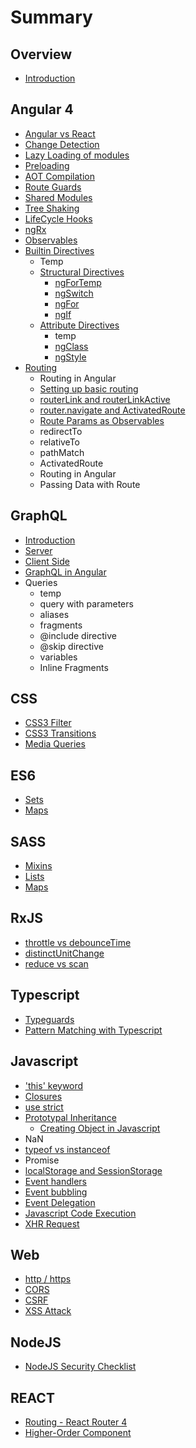 # Summary

## Overview

* [Introduction](README.md)

## Angular 4

* [Angular vs React](angular4/angular-vs-react.md)
* [Change Detection](angular4/change-detection.md)
* [Lazy Loading of modules](angular4/lazy-loading-of-modules.md)
* [Preloading](angular4/preloading.md)
* [AOT Compilation](angular4/aot-compilation.md)
* [Route Guards](angular4/route-guards.md)
* [Shared Modules](angular4/shared-modules.md)
* [Tree Shaking](angular4/tree-shaking.md)
* [LifeCycle Hooks](angular4/lifecycle-hooks.md)
* [ngRx](angular4/ngrx.md)
* [Observables](angular4/rx-observables.md)
* [Builtin Directives](angular4/builtin-directives.md)
  * Temp
  * [Structural Directives](angular4/directive.md)
    * [ngForTemp](angular4/directive/ngfor.md)
    * [ngSwitch](angular4/directive/ngswitch.md)
    * [ngFor](angular4/directive/ngfor-directive.md)
    * [ngIf](angular4/directive/ngif.md)
  * [Attribute Directives](angular4/attribute-directives.md)
    * temp
    * [ngClass](angular4/attribute-directives/ngclass.md)
    * [ngStyle](angular4/attribute-directives/ngstyle.md)
* [Routing](angular4/routing.md)
  * Routing in Angular
  * [Setting up basic routing](angular4/setting-up-basic-routing.md)
  * [routerLink and routerLinkActive](angular4/routerlink.md)
  * [router.navigate and ActivatedRoute](angular4/routernavigate.md)
  * [Route Params as Observables](angular4/route-params-and-data.md)
  * redirectTo
  * relativeTo
  * pathMatch
  * ActivatedRoute
  * Routing in Angular
  * Passing Data with Route

## GraphQL

* [Introduction](graphql/introduction.md)
* [Server](graphql/server.md)
* [Client Side](graphql/client-side.md)
* [GraphQL in Angular](graphql/graphql-in-angular.md)
* Queries
  * temp
  * query with parameters
  * aliases
  * fragments
  * @include directive
  * @skip directive
  * variables
  * Inline Fragments

## CSS

* [CSS3 Filter](css3-filter.md)
* [CSS3 Transitions](methods.md)
* [Media Queries](media-queries.md)

## ES6

* [Sets](es6/sets.md)
* [Maps](es6/maps.md)

## SASS

* [Mixins](sass-scss/sass-mixins.md)
* [Lists](sass-scss/lists.md)
* [Maps](sass-scss/maps.md)

## RxJS

* [throttle vs debounceTime](rxjs/debouncetime.md)
* [distinctUnitChange](rxjs/distinctunitchange.md)
* [reduce vs scan](rxjs/reduce-vs-scan.md)

## Typescript

* [Typeguards](typescript/typeguards.md)
* [Pattern Matching with Typescript](typescript/pattern-matching-with-typescript.md)

## Javascript

* ['this' keyword](javascript/this-keyword.md)
* [Closures](javascript/closures.md)
* [use strict](javascript/use-strict.md)
* [Prototypal Inheritance](javascript/prototypical-inheritance.md)
  * [Creating Object in Javascript](javascript/prototypical-inheritance/creating-object-in-javascript.md)
* NaN
* [typeof vs instanceof](javascript/typeof-vs-instanceof.md)
* Promise
* [localStorage and SessionStorage](javascript/localstorage-and-sessionstorage.md)
* [Event handlers](javascript/event-handlers.md)
* [Event bubbling](javascript/event-bubbling.md)
* [Event Delegation](javascript/event-delegation.md)
* [Javascript Code Execution](javascript/javascript-code-execution.md)
* [XHR Request](javascript/xhr-request.md)

## Web

* [http / https](web/http-https.md)
* [CORS](web/cors.md)
* [CSRF](web/csrf.md)
* [XSS Attack](web/xss-attack.md)

## NodeJS

* [NodeJS Security Checklist](web/nodejs-security-checklist.md)

## REACT

* [Routing - React Router 4](javascript/routing-react-router-4.md)
* [Higher-Order Component](javascript/higher-order-component.md)


